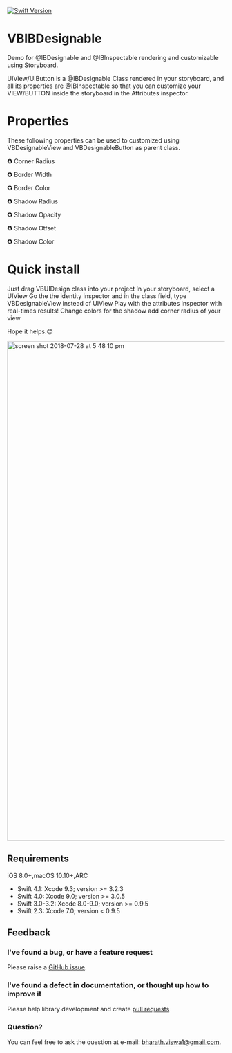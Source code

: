 
[![Swift Version](https://img.shields.io/badge/Swift-2.0--4.1-F16D39.svg?style=flat)](https://developer.apple.com/swift)

# VBIBDesignable

Demo for @IBDesignable and @IBInspectable rendering and customizable using Storyboard. 

UIView/UIButton is a @IBDesignable Class rendered in your storyboard, and all its properties are @IBInspectable so that you can customize your VIEW/BUTTON inside the storyboard in the Attributes inspector.

# Properties

These following properties can be used to customized using VBDesignableView and VBDesignableButton as parent class. 

 ✪ Corner Radius

 ✪ Border Width
 
 ✪ Border Color
 
 ✪ Shadow Radius
 
 ✪ Shadow Opacity
 
 ✪ Shadow Otfset
 
 ✪ Shadow Color


# Quick install

Just drag VBUIDesign class into your project
In your storyboard, select a UIView
Go the the identity inspector and in the class field, type VBDesignableView instead of UIView
Play with the attributes inspector with real-times results!
Change colors for the shadow
add corner radius of your view

Hope it helps.😊

<img width="1155" alt="screen shot 2018-07-28 at 5 48 10 pm" src="https://user-images.githubusercontent.com/1663153/43356448-7466cb76-928e-11e8-9215-65a631b1f8cb.png">


## Requirements
iOS 8.0+,macOS 10.10+,ARC

* Swift 4.1: Xcode 9.3; version >= 3.2.3
* Swift 4.0: Xcode 9.0; version >= 3.0.5
* Swift 3.0-3.2: Xcode 8.0-9.0; version >= 0.9.5
* Swift 2.3: Xcode 7.0; version < 0.9.5


## Feedback

### I've found a bug, or have a feature request
Please raise a [GitHub issue](https://github.com/BharathBob/VBIBDesignable/issues).

### I've found a defect in documentation, or thought up how to improve it
Please help library development and create [pull requests](https://github.com/BharathBob/VBIBDesignable/pulls)

### Question?
You can feel free to ask the question at e-mail: bharath.viswa1@gmail.com.  

